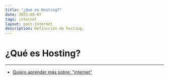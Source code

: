 ```yaml
---
title: "¿Qué es Hosting?"
date: 2021-05-07
tags: internet
layout: post-internet
description: Definición de hosting.
---
```


# ¿Qué es Hosting?

***

- [Quiero aprender más sobre: "internet"](../00/internet)
